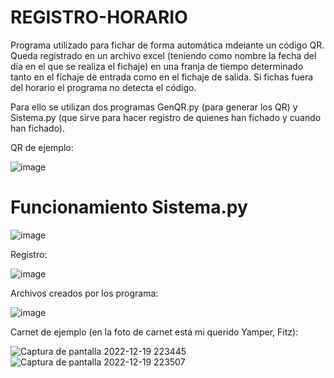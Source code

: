 # REGISTRO-HORARIO
Programa utilizado para fichar de forma automática mdeiante un código QR. Queda registrado en un archivo excel (teniendo como nombre la fecha del día en el que se realiza el fichaje) en una franja de tiempo determinado tanto en el fichaje de entrada como en el fichaje de salida. Si fichas fuera del horario el programa no detecta el código.

Para ello se utilizan dos programas GenQR.py (para generar los QR) y Sistema.py (que sirve para hacer registro de quienes han fichado y cuando han fichado).

QR de ejemplo:

![image](https://user-images.githubusercontent.com/111430658/208523806-15540da2-0285-4677-a61c-277a057a1fe1.png)

# Funcionamiento Sistema.py

![image](https://user-images.githubusercontent.com/111430658/208524294-b5c0234b-4bdc-4b4b-9571-f0e5a4e7dfd3.png)

Registro:

![image](https://user-images.githubusercontent.com/111430658/208536128-2580c5fb-bfab-430d-9476-eb3eaeb8253c.png)


Archivos creados por los programa:

![image](https://user-images.githubusercontent.com/111430658/208524585-5df89cac-6e81-4596-8de2-0bf5715fdaa3.png)

Carnet de ejemplo (en la foto de carnet está mi querido Yamper, Fitz):

![Captura de pantalla 2022-12-19 223445](https://user-images.githubusercontent.com/111430658/208529087-6fcca2cf-12ca-4e1e-94f1-c063ff233cd2.png) ![Captura de pantalla 2022-12-19 223507](https://user-images.githubusercontent.com/111430658/208529089-272b88ca-f2ef-4fcc-ab7f-4cb240f8407c.png)


